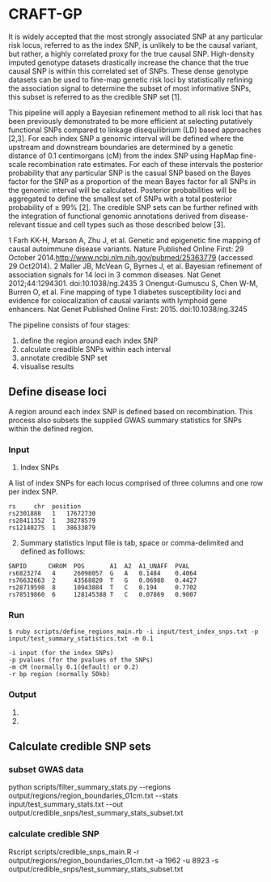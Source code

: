 # CRAFT-GP
It is widely accepted that the most strongly associated SNP at any particular risk locus, referred to as the index SNP, is unlikely to be the causal variant, but rather, a highly correlated proxy for the true causal SNP. High-density imputed genotype datasets drastically increase the chance that the true causal SNP is within this correlated set of SNPs. These dense genotype datasets can be used to fine-map genetic risk loci by statistically refining the association signal to determine the subset of most informative SNPs, this subset is referred to as the credible SNP set [1]. 

This pipeline will apply a Bayesian refinement method to all risk loci that has been previously demonstrated to be more efficient at selecting putatively functional SNPs compared to linkage disequilibrium (LD) based approaches [2,3]. For each index SNP a genomic interval will be defined where the upstream and downstream boundaries are determined by a genetic distance of 0.1 centimorgans (cM) from the index SNP using HapMap fine-scale recombination rate estimates. For each of these intervals the posterior probability that any particular SNP is the casual SNP based on the Bayes factor for the SNP as a proportion of the mean Bayes factor for all SNPs in the genomic interval will be calculated. Posterior probabilities will be aggregated to define the smallest set of SNPs with a total posterior probability of ≥ 99% [2]. The credible SNP sets can be further refined with the integration of functional genomic annotations derived from disease-relevant tissue and cell types such as those described below [3].

1 	Farh KK-H, Marson A, Zhu J, et al. Genetic and epigenetic fine mapping of causal autoimmune disease variants. Nature Published Online First: 29 October 2014.http://www.ncbi.nlm.nih.gov/pubmed/25363779 (accessed 29 Oct2014).
2 	Maller JB, McVean G, Byrnes J, et al. Bayesian refinement of association signals for 14 loci in 3 common diseases. Nat Genet 2012;44:1294301. doi:10.1038/ng.2435
3 	Onengut-Gumuscu S, Chen W-M, Burren O, et al. Fine mapping of type 1 diabetes susceptibility loci and evidence for colocalization of causal variants with lymphoid gene enhancers. Nat Genet Published Online First: 2015. doi:10.1038/ng.3245

The pipeline consists of four stages:
1. define the region around each index SNP
2. calculate creadible SNPs within each interval
3. annotate credible SNP set
4. visualise results

## Define disease loci
A region around each index SNP is defined based on recombination. This process also subsets the
supplied GWAS summary statistics for SNPs within the defined region.

### Input

1. Index SNPs

A list of index SNPs for each locus comprised of three columns and one row per index SNP.

```
rs	   chr	position
rs2301888   1	17672730
rs28411352  1	38278579
rs12140275  1	38633879

```

2. Summary statistics
Input file is tab, space or comma-delimited and defined as folllows:

```
SNPID	   CHROM  POS       A1	A2  A1_UNAFF  PVAL
rs6823274   4	  26098057  G   A   0.1484    0.4064
rs76632663  2	  43568820  T   G   0.06988   0.4427
rs28719598  8	  10943884  T   C   0.194     0.7702
rs78519860  6	  128145388 T   C   0.07869   0.9007
```
 
### Run

```
$ ruby scripts/define_regions_main.rb -i input/test_index_snps.txt -p input/test_summary_statistics.txt -m 0.1

-i input (for the index SNPs)
-p pvalues (for the pvalues of the SNPs)
-m cM (normally 0.1(default) or 0.2)
-r bp region (normally 50kb)

```

### Output

1.
2.

## Calculate credible SNP sets

### subset GWAS data
python scripts/filter_summary_stats.py --regions output/regions/region_boundaries_01cm.txt --stats input/test_summary_stats.txt --out output/credible_snps/test_summary_stats_subset.txt

### calculate credible SNP
Rscript scripts/credible_snps_main.R -r output/regions/region_boundaries_01cm.txt -a 1962 -u 8923 -s output/credible_snps/test_summary_stats_subset.txt


